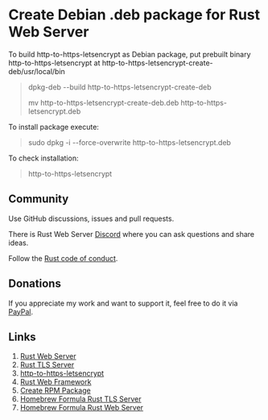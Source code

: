 # Create Debian .deb package for Rust Web Server
To build http-to-https-letsencrypt as Debian package, put prebuilt binary http-to-https-letsencrypt at http-to-https-letsencrypt-create-deb/usr/local/bin

> dpkg-deb --build http-to-https-letsencrypt-create-deb
> 
> mv http-to-https-letsencrypt-create-deb.deb http-to-https-letsencrypt.deb

To install package execute:
> sudo dpkg -i --force-overwrite http-to-https-letsencrypt.deb

To check installation:
> http-to-https-letsencrypt


## Community
Use GitHub discussions, issues and pull requests.

There is Rust Web Server [Discord](https://discord.gg/zaErjtr5Dm) where you can ask questions and share ideas.

Follow the [Rust code of conduct](https://www.rust-lang.org/policies/code-of-conduct).

## Donations
If you appreciate my work and want to support it, feel free to do it via [PayPal](https://www.paypal.com/donate/?hosted_button_id=7J69SYZWSP6HJ).

## Links
1. [Rust Web Server](https://github.com/bohdaq/rust-web-server)
1. [Rust TLS Server](https://github.com/bohdaq/rust-tls-server)
1. [http-to-https-letsencrypt](https://github.com/bohdaq/rust-http-to-https-letsencrypt-acme)
1. [Rust Web Framework](https://github.com/bohdaq/rust-web-framework/)
1. [Create RPM Package](https://github.com/bohdaq/rws-rpm-builder)
1. [Homebrew Formula Rust TLS Server](https://github.com/bohdaq/homebrew-rust-tls-server)
1. [Homebrew Formula Rust Web Server](https://github.com/bohdaq/homebrew-rust-web-server)

